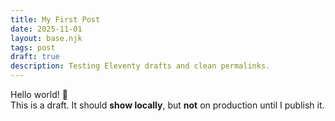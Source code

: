 ```yaml
---
title: My First Post
date: 2025-11-01
layout: base.njk
tags: post
draft: true
description: Testing Eleventy drafts and clean permalinks.
---
```


Hello world! 👋  
This is a draft. It should **show locally**, but **not** on production until I publish it.
